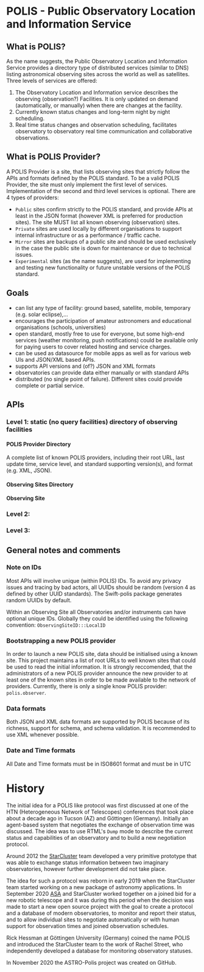 # POLIS - Public Observatory Location and Information Service


## What is POLIS?
As the name suggests, the Public Observatory Location and Information Service provides a directory type of distributed services (similar to DNS) listing astronomical observing sites across the world as well as satellites. Three levels of services are offered:

1. The Observatory Location and Information service describes the observing (observation?) Facilities. It is only updated on demand (automatically, or manually) when there are changes at the facility.
2. Currently known status changes and long-term night by night scheduling.
3. Real time status changes and observation scheduling, facilitates  observatory to observatory real time communication and collaborative observations.

## What is POLIS Provider?
A POLIS Provider is a site, that lists observing sites that strictly follow the APIs and formats defined by the POLIS standard. To be a valid POLIS Provider, the site must only implement the first level of services. Implementation of the second and third level services is optional. There are 4 types of providers:

- `Public` sites confirm strictly to the POLIS standard, and provide APIs  at least in the JSON format (however XML is preferred for production sites). The site MUST list all known observing (observation) sites.
- `Private` sites are used locally by different organisations to support internal infrastructure or as a performance / traffic cache.
- `Mirror` sites are backups of a public site and should be used exclusively in the case the public site is down for maintenance or due to technical issues.
- `Experimental` sites (as the name suggests), are used for implementing and testing new functionality or future unstable versions of the POLIS standard.

## Goals

- can list any type of facility: ground based, satellite, mobile, temporary (e.g. solar eclipse),...
- encourages the participation of amateur astronomers and educational organisations (schools, universities)
- open standard, mostly free to use for everyone, but some high-end services (weather monitoring, push notifications) could be available only for paying users to cover related hosting and service charges.
- can be used as datasource for mobile apps as well as for various web UIs and JSON/XML based APIs.
- supports API versions and (of?) JSON and XML formats
- observatories can provide data either manually or with standard APIs
- distributed (no single point of failure). Different sites could provide complete or partial service.

## APIs

### Level 1: static (no query facilities) directory of observing facilities

#### POLIS Provider Directory
A complete list of known POLIS providers, including their root URL, last update time, service level, and standard supporting version(s), and format (e.g. XML, JSON).

#### Observing Sites Directory

#### Observing Site

### Level 2:

### Level 3: 

## General notes and comments

### Note on IDs

Most APIs will involve unique (within POLIS) IDs. To avoid any privacy issues and tracing by bad actors, all UUIDs should be random (version 4 as defined by other UUID standards). The Swift-polis package generates random UUIDs by default.

Within an Observing Site all Observatories and/or instruments can have optional unique IDs. Globally they could be identified using the following convention: `ObservingSiteID:::LocalID`

### Bootstrapping a new POLIS provider
In order to launch a new POLIS site, data should be initialised using a known site. This project maintains a list of root URLs to well known sites that could be used to read the initial information. It is strongly reccomended, that the administrators of a new POLIS provider announce the new provider to at least one of the known sites in order to be made available to the network of providers. Currently, there is only a single know POLIS provider: `polis.observer`.

### Data formats
Both JSON and XML data formats are supported by POLIS because of its richness, support for schema, and schema validation. It is recommended to use XML whenever possible.

### Date and Time formats

All Date and Time formats must be in ISO8601 format and must be in UTC

# History
The initial idea for a POLIS like protocol was first discussed at one of the HTN (Heterogeneous Network of Telescopes) conferences that took place about a decade ago in Tucson (AZ) and Göttingen (Germany). Initially an agent-based system that negotiates the exchange of observation time was discussed. The idea was to use RTML's `Dump` mode to describe the current status and capabilities of an observatory and to build a new negotiation protocol.

Around 2012 the [StarCluster](www.starcluster.app) team developed a very primitive prototype that was able to exchange status information between two imaginary observatories, however further development did not take place.

The idea for such a protocol was reborn in early 2019 when the StarCluster team started working on a new package of astronomy applications. In September 2020 [ASA](https://www.astrosysteme.com) and StarCluster worked together on a joined  bid for a new robotic telescope and it was during this period when the decision was made to start a new open source project with the goal to create a protocol and a database of modern observatories, to monitor and report their status, and to allow individual sites to negotiate automatically or with human support for observation times and joined observation schedules.

Rick Hessman at Göttingen University (Germany) coined the name POLIS and introduced the StarCluster team to the work of Rachel Street, who independently developed a database for monitoring observatory statuses.

In November 2020 the ASTRO-Polis project was created on GitHub.
